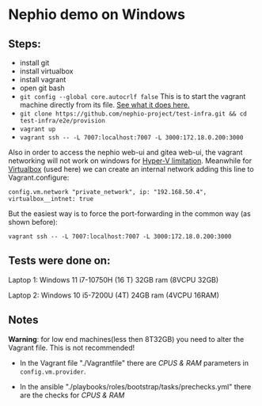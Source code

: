 # Nephio demo on Windows

## Steps:
- install git
- install virtualbox
- install vagrant
- open git bash
- `git config --global core.autocrlf false` This is to start the vagrant machine directly from its file. [See what it does here.](https://stackoverflow.com/questions/68264886/what-is-the-correct-core-autocrlf-setting-i-should-use/68265163#68265163)
- `git clone https://github.com/nephio-project/test-infra.git && cd test-infra/e2e/provision`
- `vagrant up`
- `vagrant ssh -- -L 7007:localhost:7007 -L 3000:172.18.0.200:3000`

Also in order to access the nephio web-ui and gitea web-ui, the vagrant networking will not work on windows for [Hyper-V limitation](https://developer.hashicorp.com/vagrant/docs/providers/hyperv/limitations#limited-networking). 
Meanwhile for [Virtualbox](https://developer.hashicorp.com/vagrant/docs/providers/virtualbox/networking#virtualbox-nic-type) (used here) we can create an internal network adding this line to Vagrant.configure: 

`config.vm.network "private_network", ip: "192.168.50.4", virtualbox__intnet: true`

But the easiest way is to force the port-forwarding in the common way (as shown before):

`vagrant ssh -- -L 7007:localhost:7007 -L 3000:172.18.0.200:3000`

## Tests were done on:

Laptop 1: Windows 11 i7-10750H (16 T) 32GB ram (8VCPU 32GB)

Laptop 2: Windows 10 i5-7200U (4T) 24GB ram (4VCPU 16RAM)

## Notes

**Warning**: for low end machines(less then 8T32GB) you need to alter the Vagrant file. This is not recommended!

- In the Vagrant file "./Vagrantfile" there are *CPUS & RAM* parameters in `config.vm.provider`.

- In the ansible "./playbooks/roles/bootstrap/tasks/prechecks.yml" there are the checks for *CPUS & RAM*
